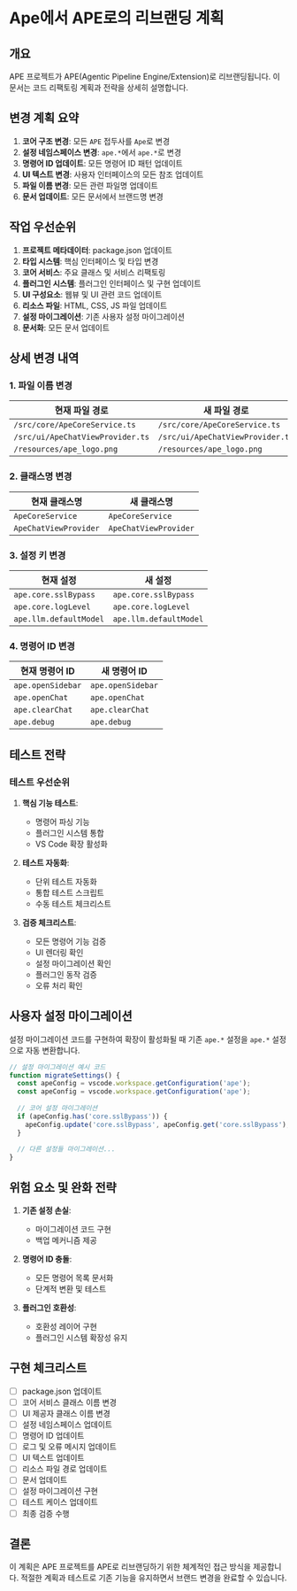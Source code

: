 # Ape에서 APE로의 리브랜딩 계획

## 개요

APE 프로젝트가 APE(Agentic Pipeline Engine/Extension)로 리브랜딩됩니다. 이 문서는 코드 리팩토링 계획과 전략을 상세히 설명합니다.

## 변경 계획 요약

1. **코어 구조 변경**: 모든 `APE` 접두사를 `Ape`로 변경
2. **설정 네임스페이스 변경**: `ape.*`에서 `ape.*`로 변경
3. **명령어 ID 업데이트**: 모든 명령어 ID 패턴 업데이트
4. **UI 텍스트 변경**: 사용자 인터페이스의 모든 참조 업데이트
5. **파일 이름 변경**: 모든 관련 파일명 업데이트
6. **문서 업데이트**: 모든 문서에서 브랜드명 변경

## 작업 우선순위

1. **프로젝트 메타데이터**: package.json 업데이트
2. **타입 시스템**: 핵심 인터페이스 및 타입 변경
3. **코어 서비스**: 주요 클래스 및 서비스 리팩토링
4. **플러그인 시스템**: 플러그인 인터페이스 및 구현 업데이트
5. **UI 구성요소**: 웹뷰 및 UI 관련 코드 업데이트
6. **리소스 파일**: HTML, CSS, JS 파일 업데이트
7. **설정 마이그레이션**: 기존 사용자 설정 마이그레이션
8. **문서화**: 모든 문서 업데이트

## 상세 변경 내역

### 1. 파일 이름 변경

| 현재 파일 경로 | 새 파일 경로 |
|---------------|-------------|
| `/src/core/ApeCoreService.ts` | `/src/core/ApeCoreService.ts` |
| `/src/ui/ApeChatViewProvider.ts` | `/src/ui/ApeChatViewProvider.ts` |
| `/resources/ape_logo.png` | `/resources/ape_logo.png` |

### 2. 클래스명 변경

| 현재 클래스명 | 새 클래스명 |
|--------------|------------|
| `ApeCoreService` | `ApeCoreService` |
| `ApeChatViewProvider` | `ApeChatViewProvider` |

### 3. 설정 키 변경

| 현재 설정 | 새 설정 |
|----------|--------|
| `ape.core.sslBypass` | `ape.core.sslBypass` |
| `ape.core.logLevel` | `ape.core.logLevel` |
| `ape.llm.defaultModel` | `ape.llm.defaultModel` |

### 4. 명령어 ID 변경

| 현재 명령어 ID | 새 명령어 ID |
|--------------|------------|
| `ape.openSidebar` | `ape.openSidebar` |
| `ape.openChat` | `ape.openChat` |
| `ape.clearChat` | `ape.clearChat` |
| `ape.debug` | `ape.debug` |

## 테스트 전략

### 테스트 우선순위

1. **핵심 기능 테스트**:
   - 명령어 파싱 기능
   - 플러그인 시스템 통합
   - VS Code 확장 활성화

2. **테스트 자동화**:
   - 단위 테스트 자동화
   - 통합 테스트 스크립트
   - 수동 테스트 체크리스트

3. **검증 체크리스트**:
   - 모든 명령어 기능 검증
   - UI 렌더링 확인
   - 설정 마이그레이션 확인
   - 플러그인 동작 검증
   - 오류 처리 확인

## 사용자 설정 마이그레이션

설정 마이그레이션 코드를 구현하여 확장이 활성화될 때 기존 `ape.*` 설정을 `ape.*` 설정으로 자동 변환합니다.

```typescript
// 설정 마이그레이션 예시 코드
function migrateSettings() {
  const apeConfig = vscode.workspace.getConfiguration('ape');
  const apeConfig = vscode.workspace.getConfiguration('ape');
  
  // 코어 설정 마이그레이션
  if (apeConfig.has('core.sslBypass')) {
    apeConfig.update('core.sslBypass', apeConfig.get('core.sslBypass'), true);
  }
  
  // 다른 설정들 마이그레이션...
}
```

## 위험 요소 및 완화 전략

1. **기존 설정 손실**:
   - 마이그레이션 코드 구현
   - 백업 메커니즘 제공

2. **명령어 ID 충돌**:
   - 모든 명령어 목록 문서화
   - 단계적 변환 및 테스트

3. **플러그인 호환성**:
   - 호환성 레이어 구현
   - 플러그인 시스템 확장성 유지

## 구현 체크리스트

- [ ] package.json 업데이트
- [ ] 코어 서비스 클래스 이름 변경
- [ ] UI 제공자 클래스 이름 변경
- [ ] 설정 네임스페이스 업데이트
- [ ] 명령어 ID 업데이트
- [ ] 로그 및 오류 메시지 업데이트
- [ ] UI 텍스트 업데이트
- [ ] 리소스 파일 경로 업데이트
- [ ] 문서 업데이트
- [ ] 설정 마이그레이션 구현
- [ ] 테스트 케이스 업데이트
- [ ] 최종 검증 수행

## 결론

이 계획은 APE 프로젝트를 APE로 리브랜딩하기 위한 체계적인 접근 방식을 제공합니다. 적절한 계획과 테스트로 기존 기능을 유지하면서 브랜드 변경을 완료할 수 있습니다.